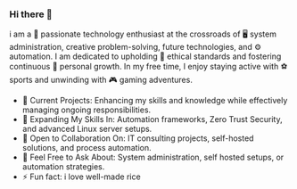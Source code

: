 ### Hi there 👋

<!--
**ben7sys/ben7sys** is a ✨ _special_ ✨ repository because its `README.md` (this file) appears on your GitHub profile.
-->

i am a 🚀 passionate technology enthusiast at the crossroads of 🖥️ system administration, creative problem-solving, future technologies, and ⚙️ automation. I am dedicated to upholding 💎 ethical standards and fostering continuous 🌱 personal growth. In my free time, I enjoy staying active with ⚽ sports and unwinding with 🎮 gaming adventures.

- 🔭 Current Projects: Enhancing my skills and knowledge while effectively managing ongoing responsibilities.
- 🌱 Expanding My Skills In: Automation frameworks, Zero Trust Security, and advanced Linux server setups.
- 🤝 Open to Collaboration On: IT consulting projects, self-hosted solutions, and process automation.
- 💬 Feel Free to Ask About: System administration, self hosted setups, or automation strategies.
- ⚡ Fun fact: i love well-made rice


